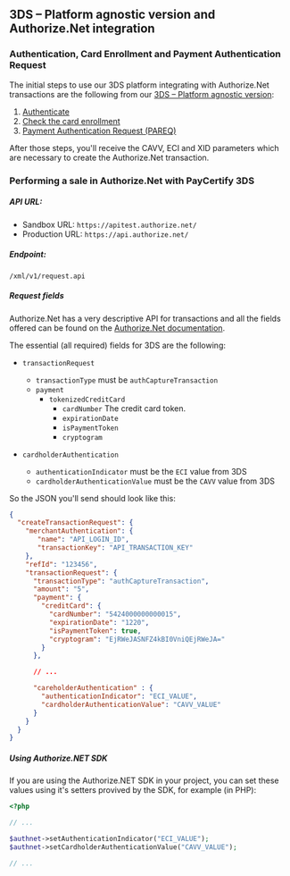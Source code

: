 
## 3DS – Platform agnostic version and Authorize.Net integration

### Authentication, Card Enrollment and Payment Authentication Request

The initial steps to use our 3DS platform integrating with Authorize.Net transactions are the following from our [3DS – Platform agnostic version](../master/curl/3DS.md):

1. [Authenticate](../master/curl/3DS.md#authentication)
2. [Check the card enrollment](../master/curl/3DS.md#check-card-enrollment)
3. [Payment Authentication Request (PAREQ)](../master/curl/3DS.md#payment-authentication-request-pareq)

After those steps, you'll receive the CAVV, ECI and XID parameters which are necessary to create the Authorize.Net transaction.

### Performing a sale in Authorize.Net with PayCertify 3DS

##### API URL:

- Sandbox URL: `https://apitest.authorize.net/`
- Production URL: `https://api.authorize.net/`

##### Endpoint:
`/xml/v1/request.api`

##### Request fields

Authorize.Net has a very descriptive API for transactions and all the fields offered
can be found on the [Authorize.Net documentation](http://developer.authorize.net/api/reference/index.html#payment-transactions-charge-a-tokenized-credit-card).

The essential (all required) fields for 3DS are the following:

- `transactionRequest`
  - `transactionType` must be `authCaptureTransaction`
  - `payment`
    - `tokenizedCreditCard`
      - `cardNumber` The credit card token.
      - `expirationDate`
      - `isPaymentToken`
      - `cryptogram`

- `cardholderAuthentication`
  - `authenticationIndicator` must be the `ECI` value from 3DS
  - `cardholderAuthenticationValue` must be the `CAVV` value from 3DS

So the JSON you'll send should look like this:

```json
{
  "createTransactionRequest": {
    "merchantAuthentication": {
       "name": "API_LOGIN_ID",
       "transactionKey": "API_TRANSACTION_KEY"
    },
    "refId": "123456",
    "transactionRequest": {
      "transactionType": "authCaptureTransaction",
      "amount": "5",
      "payment": {
        "creditCard": {
          "cardNumber": "5424000000000015",
          "expirationDate": "1220",
          "isPaymentToken": true,
          "cryptogram": "EjRWeJASNFZ4kBI0VniQEjRWeJA="
        }
      },

      // ...

      "careholderAuthentication" : {
        "authenticationIndicator": "ECI_VALUE",
        "cardholderAuthenticationValue": "CAVV_VALUE"
      }
    }
  }
}
```

##### Using Authorize.NET SDK

If you are using the Authorize.NET SDK in your project, you can set these values using it's setters
provived by the SDK, for example (in PHP):

```php
<?php

// ...

$authnet->setAuthenticationIndicator("ECI_VALUE");
$authnet->setCardholderAuthenticationValue("CAVV_VALUE");

// ...

```
 
